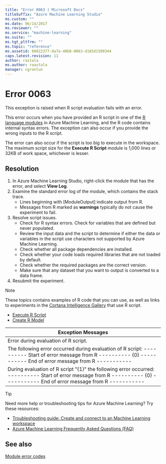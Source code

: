 ```yaml
---
title: "Error 0063 | Microsoft Docs"
titleSuffix: "Azure Machine Learning Studio"
ms.custom: ""
ms.date: 06/14/2017
ms.reviewer: ""
ms.service: "machine-learning"
ms.suite: ""
ms.tgt_pltfrm: ""
ms.topic: "reference"
ms.assetid: 60822377-da7a-40b8-0063-d185d1509344
caps.latest.revision: 11
author: rastala
ms.author: roastala
manager: cgronlun
---
```

# Error 0063  
 This exception is raised when R script evaluation fails with an error.  
  
 This error occurs when you have provided an R script in one of the [R language modules](../r-language-modules.md) in Azure Machine Learning, and the R code contains internal syntax errors. The exception can also occur if you provide the wrong inputs to the R script. 
 
 The error can also occur if the script is too big to execute in the workspace. The maximum script size for the **Execute R Script** module is 1,000 lines or 32KB of work space, whichever is lesser.
  
## Resolution  

1. In Azure Machine Learning Studio, right-click the module that has the error, and select **View Log**.
2. Examine the standard error log of the module, which contains the stack trace.
    + Lines beginning with [ModuleOutput] indicate output from R.
    + Messages from R marked as **warnings** typically do not cause the experiment to fail.
3. Resolve script issues.  
    + Check for R syntax errors. Check for variables that are defined but never populated.
    + Review the input data and the script to determine if either the data or variables in the script use characters not supported by Azure Machine Learning.
    + Check whether all package dependencies are installed.
    + Check whether your code loads required libraries that are not loaded by default.
    + Check whether the required packages are the correct version.
    + Make sure that any dataset that you want to output is converted to a data frame.  
4.  Resubmit the experiment.


> [!NOTE]
> These topics contains examples of R code that you can use, as well as links to experiments in the [Cortana Intelligence Gallery](https://gallery.cortanaintelligence.com) that use R script.
> + [Execute R Script](../execute-r-script.md)
> + [Create R Model](../create-r-model.md)
  
|Exception Messages|  
|------------------------|  
|Error during evaluation of R script.|  
|The following error occurred during evaluation of R script: ---------- Start of error message from R ---------- {0} ----------- End of error message from R -----------|  
|During evaluation of R script "{1}" the following error occurred: ---------- Start of error message from R ---------- {0} ----------- End of error message from R -----------|  
  
 > [!TIP]
 >  Need more help or troubleshooting tips for Azure Machine Learning? Try these resources:  
 >  
 >  -  [Troubleshooting guide: Create and connect to an Machine Learning workspace](https://azure.microsoft.com/documentation/articles/machine-learning-troubleshooting-creating-ml-workspace/)  
 >  -  [Azure Machine Learning Frequently Asked Questions (FAQ)](https://azure.microsoft.com/documentation/articles/machine-learning/studio/faq/)  
  
## See also  
 [Module error codes](../machine-learning-module-error-codes.md)